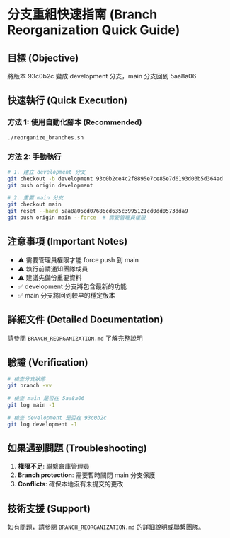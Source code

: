 # 分支重組快速指南 (Branch Reorganization Quick Guide)

## 目標 (Objective)
將版本 93c0b2c 變成 development 分支，main 分支回到 5aa8a06

## 快速執行 (Quick Execution)

### 方法 1: 使用自動化腳本 (Recommended)
```bash
./reorganize_branches.sh
```

### 方法 2: 手動執行
```bash
# 1. 建立 development 分支
git checkout -b development 93c0b2ce4c2f8895e7ce85e7d6193d03b5d364ad
git push origin development

# 2. 重置 main 分支
git checkout main
git reset --hard 5aa8a06cd07686cd635c3995121cd0dd0573dda9
git push origin main --force  # 需要管理員權限
```

## 注意事項 (Important Notes)
- ⚠️ 需要管理員權限才能 force push 到 main
- ⚠️ 執行前請通知團隊成員
- ⚠️ 建議先備份重要資料
- ✅ development 分支將包含最新的功能
- ✅ main 分支將回到較早的穩定版本

## 詳細文件 (Detailed Documentation)
請參閱 `BRANCH_REORGANIZATION.md` 了解完整說明

## 驗證 (Verification)
```bash
# 檢查分支狀態
git branch -vv

# 檢查 main 是否在 5aa8a06
git log main -1

# 檢查 development 是否在 93c0b2c  
git log development -1
```

## 如果遇到問題 (Troubleshooting)
1. **權限不足**: 聯繫倉庫管理員
2. **Branch protection**: 需要暫時關閉 main 分支保護
3. **Conflicts**: 確保本地沒有未提交的更改

## 技術支援 (Support)
如有問題，請參閱 `BRANCH_REORGANIZATION.md` 的詳細說明或聯繫團隊。

